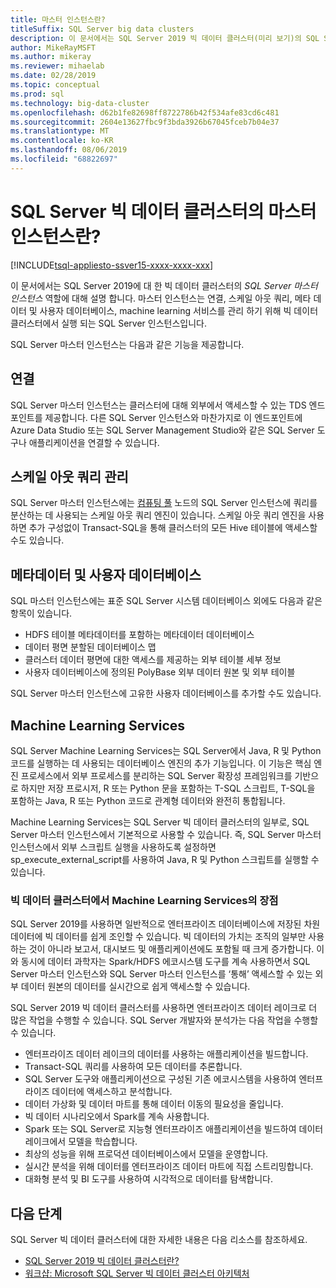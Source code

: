 ```yaml
---
title: 마스터 인스턴스란?
titleSuffix: SQL Server big data clusters
description: 이 문서에서는 SQL Server 2019 빅 데이터 클러스터(미리 보기)의 SQL Server 마스터 인스턴스를 설명합니다.
author: MikeRayMSFT
ms.author: mikeray
ms.reviewer: mihaelab
ms.date: 02/28/2019
ms.topic: conceptual
ms.prod: sql
ms.technology: big-data-cluster
ms.openlocfilehash: d62b1fe82698ff8722786b42f534afe83cd6c481
ms.sourcegitcommit: 2604e13627fbc9f3bda3926b67045fceb7b04e37
ms.translationtype: MT
ms.contentlocale: ko-KR
ms.lasthandoff: 08/06/2019
ms.locfileid: "68822697"
---
```

# <a name="what-is-the-master-instance-in-a-sql-server-big-data-cluster"></a>SQL Server 빅 데이터 클러스터의 마스터 인스턴스란?

[!INCLUDE[tsql-appliesto-ssver15-xxxx-xxxx-xxx](../includes/tsql-appliesto-ssver15-xxxx-xxxx-xxx.md)]

이 문서에서는 SQL Server 2019에 대 한 빅 데이터 클러스터의 *SQL Server 마스터 인스턴스* 역할에 대해 설명 합니다. 마스터 인스턴스는 연결, 스케일 아웃 쿼리, 메타 데이터 및 사용자 데이터베이스, machine learning 서비스를 관리 하기 위해 빅 데이터 클러스터에서 실행 되는 SQL Server 인스턴스입니다.

SQL Server 마스터 인스턴스는 다음과 같은 기능을 제공합니다.

## <a name="connectivity"></a>연결

SQL Server 마스터 인스턴스는 클러스터에 대해 외부에서 액세스할 수 있는 TDS 엔드포인트를 제공합니다. 다른 SQL Server 인스턴스와 마찬가지로 이 엔드포인트에 Azure Data Studio 또는 SQL Server Management Studio와 같은 SQL Server 도구나 애플리케이션을 연결할 수 있습니다.

## <a name="scale-out-query-management"></a>스케일 아웃 쿼리 관리

SQL Server 마스터 인스턴스에는 [컴퓨팅 풀](concept-compute-pool.md) 노드의 SQL Server 인스턴스에 쿼리를 분산하는 데 사용되는 스케일 아웃 쿼리 엔진이 있습니다. 스케일 아웃 쿼리 엔진을 사용하면 추가 구성없이 Transact-SQL을 통해 클러스터의 모든 Hive 테이블에 액세스할 수도 있습니다.

## <a name="metadata-and-user-databases"></a>메타데이터 및 사용자 데이터베이스

SQL 마스터 인스턴스에는 표준 SQL Server 시스템 데이터베이스 외에도 다음과 같은 항목이 있습니다.

- HDFS 테이블 메타데이터를 포함하는 메타데이터 데이터베이스
- 데이터 평면 분할된 데이터베이스 맵
- 클러스터 데이터 평면에 대한 액세스를 제공하는 외부 테이블 세부 정보
- 사용자 데이터베이스에 정의된 PolyBase 외부 데이터 원본 및 외부 테이블

SQL Server 마스터 인스턴스에 고유한 사용자 데이터베이스를 추가할 수도 있습니다.

## <a name="machine-learning-services"></a>Machine Learning Services

SQL Server Machine Learning Services는 SQL Server에서 Java, R 및 Python 코드를 실행하는 데 사용되는 데이터베이스 엔진의 추가 기능입니다. 이 기능은 핵심 엔진 프로세스에서 외부 프로세스를 분리하는 SQL Server 확장성 프레임워크를 기반으로 하지만 저장 프로시저, R 또는 Python 문을 포함하는 T-SQL 스크립트, T-SQL을 포함하는 Java, R 또는 Python 코드로 관계형 데이터와 완전히 통합됩니다.

Machine Learning Services는 SQL Server 빅 데이터 클러스터의 일부로, SQL Server 마스터 인스턴스에서 기본적으로 사용할 수 있습니다. 즉, SQL Server 마스터 인스턴스에서 외부 스크립트 실행을 사용하도록 설정하면 sp_execute_external_script를 사용하여 Java, R 및 Python 스크립트를 실행할 수 있습니다.

### <a name="advantages-of-machine-learning-services-in-a-big-data-cluster"></a>빅 데이터 클러스터에서 Machine Learning Services의 장점

SQL Server 2019를 사용하면 일반적으로 엔터프라이즈 데이터베이스에 저장된 차원 데이터에 빅 데이터를 쉽게 조인할 수 있습니다. 빅 데이터의 가치는 조직의 일부만 사용하는 것이 아니라 보고서, 대시보드 및 애플리케이션에도 포함될 때 크게 증가합니다. 이와 동시에 데이터 과학자는 Spark/HDFS 에코시스템 도구를 계속 사용하면서 SQL Server 마스터 인스턴스와 SQL Server 마스터 인스턴스를 ‘통해’ 액세스할 수 있는 외부 데이터 원본의 데이터를 실시간으로 쉽게 액세스할 수 있습니다.

SQL Server 2019 빅 데이터 클러스터를 사용하면 엔터프라이즈 데이터 레이크로 더 많은 작업을 수행할 수 있습니다. SQL Server 개발자와 분석가는 다음 작업을 수행할 수 있습니다.

* 엔터프라이즈 데이터 레이크의 데이터를 사용하는 애플리케이션을 빌드합니다.
* Transact-SQL 쿼리를 사용하여 모든 데이터를 추론합니다.
* SQL Server 도구와 애플리케이션으로 구성된 기존 에코시스템을 사용하여 엔터프라이즈 데이터에 액세스하고 분석합니다.
* 데이터 가상화 및 데이터 마트를 통해 데이터 이동의 필요성을 줄입니다.
* 빅 데이터 시나리오에서 Spark를 계속 사용합니다.
* Spark 또는 SQL Server로 지능형 엔터프라이즈 애플리케이션을 빌드하여 데이터 레이크에서 모델을 학습합니다.
* 최상의 성능을 위해 프로덕션 데이터베이스에서 모델을 운영합니다.
* 실시간 분석을 위해 데이터를 엔터프라이즈 데이터 마트에 직접 스트리밍합니다.
* 대화형 분석 및 BI 도구를 사용하여 시각적으로 데이터를 탐색합니다.

## <a name="next-steps"></a>다음 단계

SQL Server 빅 데이터 클러스터에 대한 자세한 내용은 다음 리소스를 참조하세요.

- [SQL Server 2019 빅 데이터 클러스터란?](big-data-cluster-overview.md)
- [워크샵: Microsoft SQL Server 빅 데이터 클러스터 아키텍처](https://github.com/Microsoft/sqlworkshops/tree/master/sqlserver2019bigdataclusters)

